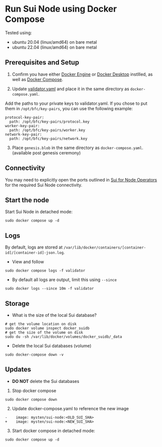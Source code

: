 # Run Sui Node using Docker Compose

Tested using:
- ubuntu 20.04 (linux/amd64) on bare metal
- ubuntu 22.04 (linux/amd64) on bare metal

## Prerequisites and Setup

1. Confirm you have either [Docker Engine](https://docs.docker.com/engine/install/) or [Docker Desktop](https://docs.docker.com/desktop/install/linux-install/) instllled, as well as [Docker Compose](https://github.com/docker/compose#linux).

2. Update [validator.yaml](../config/validator.yaml) and place it in the same directory as `docker-compose.yaml`.

Add the paths to your private keys to validator.yaml. If you chose to put them in `/opt/bfc/key-pairs`, you can use the following example: 

```
protocol-key-pair:
  path: /opt/bfc/key-pairs/protocol.key
worker-key-pair: 
  path: /opt/bfc/key-pairs/worker.key
network-key-pair: 
  path: /opt/bfc/key-pairs/network.key
```

3. Place `genesis.blob` in the same directory as `docker-compose.yaml`. (available post genesis ceremony)

## Connectivity

You may need to explicitly open the ports outlined in [Sui for Node Operators](../sui_for_node_operators.md#connectivity) for the required Sui Node connectivity.

## Start the node

Start Sui Node in detached mode:

`sudo docker compose up -d`

## Logs

By default, logs are stored at `/var/lib/docker/containers/[container-id]/[container-id]-json.log`.

- View and follow

```shell
sudo docker compose logs -f validator
```

- By default all logs are output, limit this using `--since`

```shell
sudo docker logs --since 10m -f validator
```

## Storage

- What is the size of the local Sui database?

```shell
# get the volume location on disk
sudo docker volume inspect docker_suidb
# get the size of the volume on disk
sudo du -sh /var/lib/docker/volumes/docker_suidb/_data
```

- Delete the local Sui databases (volume)

```shell
sudo docker-compose down -v
```

## Updates

- **DO NOT** delete the Sui databases

1. Stop docker compose

```shell
sudo docker compose down
```

2. Update docker-compose.yaml to reference the new image

```
-    image: mysten/sui-node:<OLD_SUI_SHA>
+    image: mysten/sui-node:<NEW_SUI_SHA>
```

3. Start docker compose in detached mode:

```shell
sudo docker compose up -d
```

